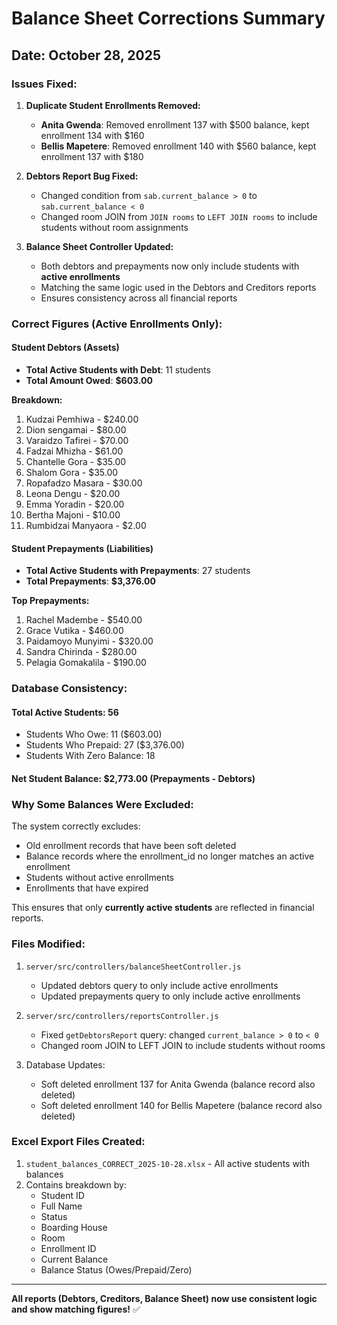 # Balance Sheet Corrections Summary

## Date: October 28, 2025

### Issues Fixed:

1. **Duplicate Student Enrollments Removed:**
   - **Anita Gwenda**: Removed enrollment 137 with $500 balance, kept enrollment 134 with $160
   - **Bellis Mapetere**: Removed enrollment 140 with $560 balance, kept enrollment 137 with $180

2. **Debtors Report Bug Fixed:**
   - Changed condition from `sab.current_balance > 0` to `sab.current_balance < 0`
   - Changed room JOIN from `JOIN rooms` to `LEFT JOIN rooms` to include students without room assignments

3. **Balance Sheet Controller Updated:**
   - Both debtors and prepayments now only include students with **active enrollments**
   - Matching the same logic used in the Debtors and Creditors reports
   - Ensures consistency across all financial reports

### Correct Figures (Active Enrollments Only):

#### **Student Debtors (Assets)**
- **Total Active Students with Debt**: 11 students
- **Total Amount Owed**: **$603.00**

**Breakdown:**
1. Kudzai Pemhiwa - $240.00
2. Dion sengamai - $80.00
3. Varaidzo Tafirei - $70.00
4. Fadzai Mhizha - $61.00
5. Chantelle Gora - $35.00
6. Shalom Gora - $35.00
7. Ropafadzo Masara - $30.00
8. Leona Dengu - $20.00
9. Emma Yoradin - $20.00
10. Bertha Majoni - $10.00
11. Rumbidzai Manyaora - $2.00

#### **Student Prepayments (Liabilities)**
- **Total Active Students with Prepayments**: 27 students
- **Total Prepayments**: **$3,376.00**

**Top Prepayments:**
1. Rachel Madembe - $540.00
2. Grace Vutika - $460.00
3. Paidamoyo Munyimi - $320.00
4. Sandra Chirinda - $280.00
5. Pelagia Gomakalila - $190.00

### Database Consistency:

#### Total Active Students: **56**
- Students Who Owe: 11 ($603.00)
- Students Who Prepaid: 27 ($3,376.00)
- Students With Zero Balance: 18

#### Net Student Balance: **$2,773.00** (Prepayments - Debtors)

### Why Some Balances Were Excluded:

The system correctly excludes:
- Old enrollment records that have been soft deleted
- Balance records where the enrollment_id no longer matches an active enrollment
- Students without active enrollments
- Enrollments that have expired

This ensures that only **currently active students** are reflected in financial reports.

### Files Modified:

1. `server/src/controllers/balanceSheetController.js`
   - Updated debtors query to only include active enrollments
   - Updated prepayments query to only include active enrollments

2. `server/src/controllers/reportsController.js`
   - Fixed `getDebtorsReport` query: changed `current_balance > 0` to `< 0`
   - Changed room JOIN to LEFT JOIN to include students without rooms

3. Database Updates:
   - Soft deleted enrollment 137 for Anita Gwenda (balance record also deleted)
   - Soft deleted enrollment 140 for Bellis Mapetere (balance record also deleted)

### Excel Export Files Created:

1. `student_balances_CORRECT_2025-10-28.xlsx` - All active students with balances
2. Contains breakdown by:
   - Student ID
   - Full Name
   - Status
   - Boarding House
   - Room
   - Enrollment ID
   - Current Balance
   - Balance Status (Owes/Prepaid/Zero)

---

**All reports (Debtors, Creditors, Balance Sheet) now use consistent logic and show matching figures!** ✅

